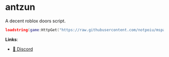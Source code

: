 # antzun
A decent roblox doors script.

```lua
loadstring(game:HttpGet("https://raw.githubusercontent.com/notpoiu/mspaint/main/main.lua"))()
```

**Links**:
- [💬 Discord](https://discord.gg/KnsmVffty7)
